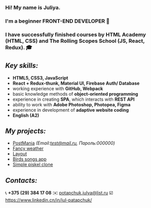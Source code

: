### Hi! My name is Juliya.
### I'm a beginner FRONT-END DEVELOPER 👋
### I have successfully finished courses by HTML Academy (HTML, CSS) and The Rolling Scopes School (JS, React, Redux). 🎓


## *Key skills:*
- **HTML5, CSS3, JavaScript**
- **React + Redux-thunk, Material UI, Firebase Auth/ Database**
- working experience with **GitHub, Webpack**
- basic knowledge methods of **object-oriented programming**
- experience in creating **SPA**, which interacts with **REST API**
- ability to work with **Adobe Photoshop, Photopea, Figma**
- experience in development of **adaptive website coding**
- **English (A2)**

## *My projects:*
- [PostMania](https://post-mania.web.app/) *(Email:test@mail.ru, Пароль:000000)*
- [Fancy weather](https://fancy-weather-app-web.netlify.app/)
- [Layout](https://jul-333.github.io/Layout/)
- [Birds songs app](https://song-bird-app.netlify.app)
- [Simple piskel clone](https://simple-piskel-clone-app.web.app/)

## *Contacts:*
📞 **+375 (29) 384 17 08**
✉️ potapchuk.julya@list.ru
☑️  https://www.linkedin.cn/in/jul-patapchuk/


<!--
**Jul-333/Jul-333** is a ✨ _special_ ✨ repository because its `README.md` (this file) appears on your GitHub profile.

Here are some ideas to get you started:

- 🔭 I’m currently working on ...
- 🌱 I’m currently learning ...
- 👯 I’m looking to collaborate on ...
- 🤔 I’m looking for help with ...
- 💬 Ask me about ...
- 📫 How to reach me: ...
- 😄 Pronouns: ...
- ⚡ Fun fact: ...
-->
